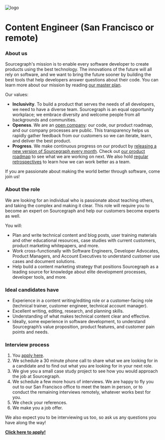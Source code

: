 ![logo](https://sourcegraph.com/.assets/img/sourcegraph-light-head-logo.svg)

# Content Engineer (San Francisco or remote)

### About us

Sourcegraph's mission is to enable every software developer to create products using the best technology. The innovations of the future will all rely on software, and we want to bring the future sooner by building the best tools that help developers answer questions about their code. You can learn more about our mission by reading [our master plan](https://sourcegraph.com/plan).

Our values:

- **Inclusivity**. To build a product that serves the needs of all developers, we need to have a diverse team. Sourcegraph is an equal opportunity workplace; we embrace diversity and welcome people from all backgrounds and communities.
- **Openess**. We are an [open company](https://docs.sourcegraph.com/dev/open_source_open_company): our code, our product roadmap, and our company processes are public. This transparency helps us rapidly gather feedback from our customers so we can iterate, learn, and deliver the best product.
- **Progress**. We make continuous progress on our product by [releasing a new version of Sourcegraph every month](https://docs.sourcegraph.com/dev/releases). Check out [our product roadmap](https://docs.sourcegraph.com/dev/roadmap) to see what we are working on next. We also hold [regular retrospectives](https://docs.sourcegraph.com/dev/retrospectives) to learn how we can work better as a team.

If you are passionate about making the world better through software, come join us!

### About the role
We are looking for an individual who is passionate about teaching others, and taking the complex and making it clear. This role will require you to become an expert on Sourcegraph and help our customers become experts as well.

You will: 

- Plan and write technical content and blog posts, user training materials and other educational resources, case studies with current customers, product marketing whitepapers, and more.
- Work cross-functionally with Software Engineers, Developer Advocates, Product Managers, and Account Executives to understand customer use cases and document solutions.
- Help build a content marketing strategy that positions Sourcegraph as a leading source for knowledge  about elite development processes, developer tools, and more.

### Ideal candidates have
- Experience in a content writing/editing role or a customer-facing role (technical trainer, customer engineer, technical account manager).
- Excellent writing, editing, research, and planning skills.
- Understanding of what makes technical content clear and effective.
- Ideally, some experience in software development, to understand Sourcegraph’s value proposition, product features, and customer pain points and needs.

### Interview process

1.  You [apply here](https://hire.withgoogle.com/public/jobs/sourcegraphcom/view/P_AAAAAADAAC5IpuyzVR8iSA).
2.  We schedule a 30 minute phone call to share what we are looking for in a candidate and to find out what you are looking for in your next role.
3.  We give you a small case study project to see how you would approach the job at Sourcegraph.
4.  We schedule a few more hours of interviews. We are happy to fly you out to our San Francisco office to meet the team in person, or to conduct the remaining interviews remotely, whatever works best for you.
5.  We check your references.
6.  We make you a job offer.

We also expect you to be interviewing us too, so ask us any questions you have along the way!

**[Click here to apply!](https://hire.withgoogle.com/public/jobs/sourcegraphcom/view/P_AAAAAADAAC5IpuyzVR8iSA)**
